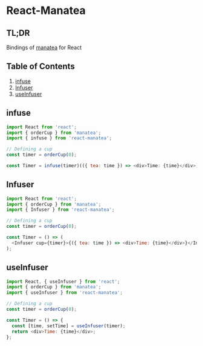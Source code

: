 # React-Manatea <!-- omit in toc -->

## TL;DR <!-- omit in toc -->

Bindings of [manatea](<[https://npmjs.](https://www.npmjs.com/package/manatea)>) for React

## Table of Contents <!-- omit in toc -->

1. [infuse](#infuse)
2. [Infuser](#infuser)
3. [useInfuser](#useinfuser)

## infuse

```js
import React from 'react';
import { orderCup } from 'manatea';
import { infuse } from 'react-manatea';

// Defining a cup
const timer = orderCup(0);

const Timer = infuse(timer)(({ tea: time }) => <div>Time: {time}</div>);
```

## Infuser

```js
import React from 'react';
import { orderCup } from 'manatea';
import { Infuser } from 'react-manatea';

// Defining a cup
const timer = orderCup(0);

const Timer = () => (
  <Infuser cup={timer}>{({ tea: time }) => <div>Time: {time}</div>}</Infuser>
);
```

## useInfuser

```js
import React, { useInfuser } from 'react';
import { orderCup } from 'manatea';
import { useInfuser } from 'react-manatea';

// Defining a cup
const timer = orderCup(0);

const Timer = () => {
  const [time, setTime] = useInfuser(timer);
  return <div>Time: {time}</div>;
};
```
